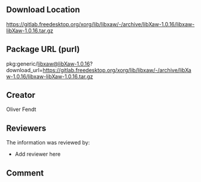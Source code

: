 ## Download Location

https://gitlab.freedesktop.org/xorg/lib/libxaw/-/archive/libXaw-1.0.16/libxaw-libXaw-1.0.16.tar.gz

## Package URL (purl)

pkg:generic/libxaw@libXaw-1.0.16?download_url=https://gitlab.freedesktop.org/xorg/lib/libxaw/-/archive/libXaw-1.0.16/libxaw-libXaw-1.0.16.tar.gz

## Creator

Oliver Fendt

## Reviewers

The information was reviewed by:

* Add reviewer here

## Comment

